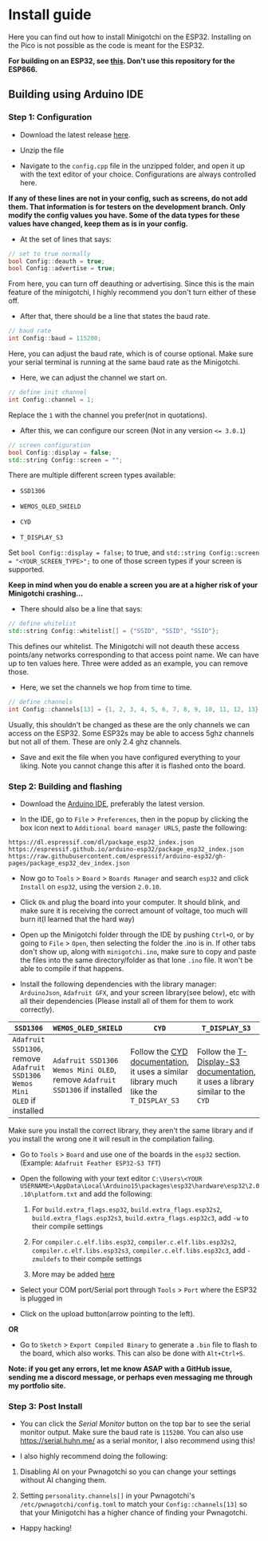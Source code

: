 # Install guide

Here you can find out how to install Minigotchi on the ESP32. Installing on the Pico is not possible as the code is meant for the ESP32.

**For building on an ESP32, see [this](https://github.com/Pwnagotchi-Unofficial/minigotchi/blob/main/INSTALL.md). Don't use this repository for the ESP866.**

## Building using Arduino IDE

### Step 1: Configuration

- Download the latest release [here](https://github.com/Pwnagotchi-Unofficial/minigotchi-ESP32/releases).

- Unzip the file

- Navigate to the `config.cpp` file in the unzipped folder, and open it up with the text editor of your choice. Configurations are always controlled here.

**If any of these lines are not in your config, such as screens, do not add them. That information is for testers on the development branch. Only modify the config values you have. Some of the data types for these values have changed, keep them as is in your config.**

- At the set of lines that says:

```cpp
// set to true normally 
bool Config::deauth = true;
bool Config::advertise = true;
```

From here, you can turn off deauthing or advertising. Since this is the main feature of the minigotchi, I highly recommend you don't turn either of these off.

- After that, there should be a line that states the baud rate.

```cpp
// baud rate
int Config::baud = 115200;
```

Here, you can adjust the baud rate, which is of course optional. Make sure your serial terminal is running at the same baud rate as the Minigotchi.

- Here, we can adjust the channel we start on.

```cpp
// define init channel
int Config::channel = 1;
```

Replace the `1` with the channel you prefer(not in quotations).

- After this, we can configure our screen (Not in any version `<= 3.0.1`)

```cpp
// screen configuration
bool Config::display = false;
std::string Config::screen = "";
```

There are multiple different screen types available:

- `SSD1306`

- `WEMOS_OLED_SHIELD`

- `CYD`

- `T_DISPLAY_S3`

Set `bool Config::display = false;` to true, and `std::string Config::screen = "<YOUR_SCREEN_TYPE>";` to one of those screen types if your screen is supported.

**Keep in mind when you do enable a screen you are at a higher risk of your Minigotchi crashing...**

- There should also be a line that says:

```cpp
// define whitelist 
std::string Config::whitelist[] = {"SSID", "SSID", "SSID"};
```

This defines our whitelist. The Minigotchi will not deauth these access points/any networks corresponding to that access point name. We can have up to ten values here. Three were added as an example, you can remove those.

- Here, we set the channels we hop from time to time.

```cpp
// define channels
int Config::channels[13] = {1, 2, 3, 4, 5, 6, 7, 8, 9, 10, 11, 12, 13};
```

Usually, this shouldn't be changed as these are the only channels we can access on the ESP32. Some ESP32s may be able to access 5ghz channels but not all of them. These are only 2.4 ghz channels.

- Save and exit the file when you have configured everything to your liking. Note you cannot change this after it is flashed onto the board.

### Step 2: Building and flashing

- Download the [Arduino IDE](https://https://www.arduino.cc/en/software), preferably the latest version.

- In the IDE, go to `File` > `Preferences`, then in the popup by clicking the box icon next to `Additional board manager URLS`, paste the following:

```
https://dl.espressif.com/dl/package_esp32_index.json
https://espressif.github.io/arduino-esp32/package_esp32_index.json
https://raw.githubusercontent.com/espressif/arduino-esp32/gh-pages/package_esp32_dev_index.json
 ```

- Now go to `Tools` > `Board` > `Boards Manager` and search `esp32` and click `Install` on `esp32`, using the version `2.0.10`.

- Click `Ok` and plug the board into your computer. It should blink, and make sure it is receiving the correct amount of voltage, too much will burn it(I learned that the hard way)

- Open up the Minigotchi folder through the IDE by pushing `Ctrl+O`, or by going to `File` > `Open`, then selecting the folder the .ino is in. If other tabs don't show up, along with `minigotchi.ino`, make sure to copy and paste the files into the same directory/folder as that lone `.ino` file. It won't be able to compile if that happens.

- Install the following dependencies with the library manager: `ArduinoJson`, `Adafruit GFX`, and your screen library(see below), etc with all their dependencies (Please install all of them for them to work correctly).

| `SSD1306`                                                                  | `WEMOS_OLED_SHIELD`                                                        | `CYD`                                                                                                                                                                 | `T_DISPLAY_S3`                                                                                                                                                                                                    |
| -------------------------------------------------------------------------- | -------------------------------------------------------------------------- | --------------------------------------------------------------------------------------------------------------------------------------------------------------------- | ----------------------------------------------------------------------------------------------------------------------------------------------------------------------------------------------------------------- |
| `Adafruit SSD1306`, remove `Adafruit SSD1306 Wemos Mini OLED` if installed | `Adafruit SSD1306 Wemos Mini OLED`, remove `Adafruit SSD1306` if installed | Follow the [CYD documentation](https://github.com/witnessmenow/ESP32-Cheap-Yellow-Display/blob/main/SETUP.md), it uses a similar library much like the `T_DISPLAY_S3` | Follow the [T-Display-S3 documentation](https://github.com/Xinyuan-LilyGO/T-Display-S3/tree/main?tab=readme-ov-file#4%EF%B8%8F%E2%83%A3--arduino-ide-manual-installation), it uses a library similar to the `CYD` |

Make sure you install the correct library, they aren't the same library and if you install the wrong one it will result in the compilation failing.

- Go to `Tools` > `Board` and use one of the boards in the `esp32` section. (Example: `Adafruit Feather ESP32-S3 TFT`)

- Open the following with your text editor `C:\Users\<YOUR USERNAME>\AppData\Local\Arduino15\packages\esp32\hardware\esp32\2.0.10\platform.txt` and add the following:

    1. For `build.extra_flags.esp32`, `build.extra_flags.esp32s2`, `build.extra_flags.esp32s3`, `build.extra_flags.esp32c3`, add `-w` to their compile settings

    2. For `compiler.c.elf.libs.esp32`, `compiler.c.elf.libs.esp32s2`, `compiler.c.elf.libs.esp32s3`, `compiler.c.elf.libs.esp32c3`, add `-zmuldefs` to their compile settings

    3. More may be added [here](https://github.com/justcallmekoko/ESP32Marauder/wiki/arduino-ide-setup#if-you-are-following-these-instructions-you-do-not-need-to-do-this)

- Select your COM port/Serial port through `Tools` > `Port` where the ESP32 is plugged in

- Click on the upload button(arrow pointing to the left).

**OR**

- Go to `Sketch` > `Export Compiled Binary` to generate a `.bin` file to flash to the board, which also works. This can also be done with `Alt+Ctrl+S`.

**Note: if you get any errors, let me know ASAP with a GitHub issue, sending me a discord message, or perhaps even messaging me through my portfolio site.**

### Step 3: Post Install

- You can click the *Serial Monitor* button on the top bar to see the serial monitor output. Make sure the baud rate is `115200`. You can also use https://serial.huhn.me/ as a serial monitor, I also recommend using this!

- I also highly recommend doing the following:

1. Disabling AI on your Pwnagotchi so you can change your settings without AI changing them.

2. Setting `personality.channels[]` in your Pwnagotchi's `/etc/pwnagotchi/config.toml` to match your `Config::channels[13]` so that your Minigotchi has a higher chance of finding your Pwnagotchi.

- Happy hacking!
